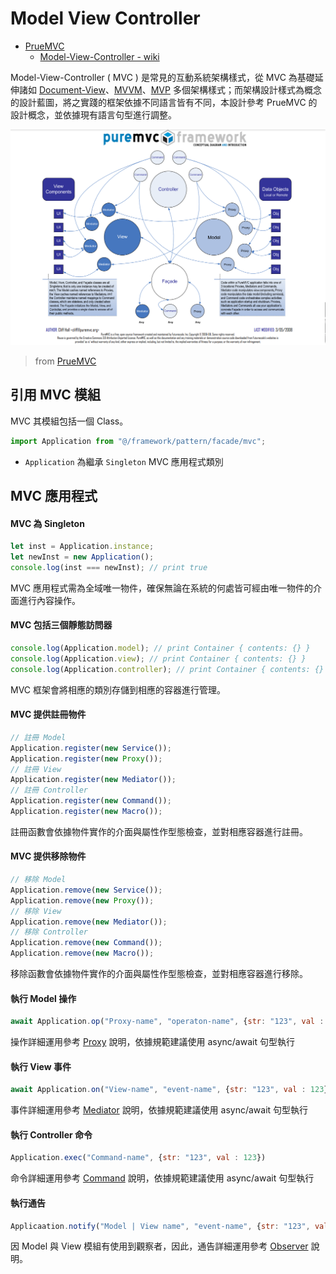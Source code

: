 # Model View Controller

+ [PrueMVC](https://puremvc.org/)
    - [Model-View-Controller - wiki](https://zh.wikipedia.org/zh-tw/MVC)

Model-View-Controller ( MVC ) 是常見的互動系統架構樣式，從 MVC 為基礎延伸諸如 [Document-View](https://learn.microsoft.com/en-us/cpp/mfc/document-view-architecture?view=msvc-170)、[MVVM](https://en.wikipedia.org/wiki/Model%E2%80%93view%E2%80%93viewmodel)、[MVP](https://en.wikipedia.org/wiki/Model%E2%80%93view%E2%80%93presenter) 多個架構樣式；而架構設計樣式為概念的設計藍圖，將之實踐的框架依據不同語言皆有不同，本設計參考 PrueMVC 的設計概念，並依據現有語言句型進行調整。

![](./concept.png)
> from [PrueMVC](https://puremvc.org/)

## 引用 MVC 模組

MVC 其模組包括一個 Class。

```js
import Application from "@/framework/pattern/facade/mvc";
```

+ ```Application``` 為繼承 ```Singleton``` MVC 應用程式類別

## MVC 應用程式

#### MVC 為 Singleton

```js
let inst = Application.instance;
let newInst = new Application();
console.log(inst === newInst); // print true
```

MVC 應用程式需為全域唯一物件，確保無論在系統的何處皆可經由唯一物件的介面進行內容操作。

#### MVC 包括三個靜態訪問器

```js
console.log(Application.model); // print Container { contents: {} }
console.log(Application.view); // print Container { contents: {} }
console.log(Application.controller); // print Container { contents: {} }
```

MVC 框架會將相應的類別存儲到相應的容器進行管理。

#### MVC 提供註冊物件

```js
// 註冊 Model
Application.register(new Service());
Application.register(new Proxy());
// 註冊 View
Application.register(new Mediator());
// 註冊 Controller
Application.register(new Command());
Application.register(new Macro());
```

註冊函數會依據物件實作的介面與屬性作型態檢查，並對相應容器進行註冊。

#### MVC 提供移除物件

```js
// 移除 Model
Application.remove(new Service());
Application.remove(new Proxy());
// 移除 View
Application.remove(new Mediator());
// 移除 Controller
Application.remove(new Command());
Application.remove(new Macro());
```

移除函數會依據物件實作的介面與屬性作型態檢查，並對相應容器進行移除。

#### 執行 Model 操作

```js
await Application.op("Proxy-name", "operaton-name", {str: "123", val : 123})
```

操作詳細運用參考 [Proxy](../../proxy) 說明，依據規範建議使用 async/await 句型執行

#### 執行 View 事件

```js
await Application.on("View-name", "event-name", {str: "123", val : 123})
```

事件詳細運用參考 [Mediator](../../mediator) 說明，依據規範建議使用 async/await 句型執行

#### 執行 Controller 命令

```js
Application.exec("Command-name", {str: "123", val : 123})
```

命令詳細運用參考 [Command](../../command) 說明，依據規範建議使用 async/await 句型執行

#### 執行通告

```js
Applicaation.notify("Model | View name", "event-name", {str: "123", val : 123})
```

因 Model 與 View 模組有使用到觀察者，因此，通告詳細運用參考 [Observer](../../observer) 說明。
